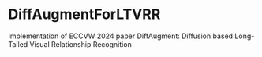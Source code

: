 # DiffAugmentForLTVRR
Implementation of ECCVW 2024 paper DiffAugment: Diffusion based Long-Tailed Visual Relationship Recognition
